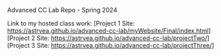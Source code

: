 Advanced CC Lab Repo - Spring 2024

Link to my hosted class work:
[Project 1 Site: https://astrvea.github.io/advanced-cc-lab/myWebsite/Final/index.html]
[Project 2 Site: https://astrvea.github.io/advanced-cc-lab/projectTwo/]
[Project 3 Site: https://astrvea.github.io/advanced-cc-lab/projectThree/]
